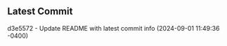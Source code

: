 
## Latest Commit
d3e5572 - Update README with latest commit info (2024-09-01 11:49:36 -0400) <Yunxi-Zhou>
